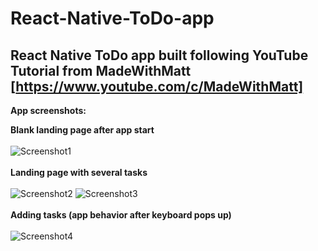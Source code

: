 # React-Native-ToDo-app
React Native ToDo app built following YouTube Tutorial from MadeWithMatt [https://www.youtube.com/c/MadeWithMatt]
-----------------------------------------------
**App screenshots:**

**Blank landing page after app start**<br><br>
![Screenshot1](https://github.com/josippr/React-Native-ToDo-app/blob/main/screenshots/ToDoList_screenshot2.jpeg)<br><br>
**Landing page with several tasks**<br><br>
![Screenshot2](https://github.com/josippr/React-Native-ToDo-app/blob/main/screenshots/ToDoList_screenshot1.jpeg)
![Screenshot3](https://github.com/josippr/React-Native-ToDo-app/blob/main/screenshots/ToDoList_screenshot3.jpeg)<br><br>
**Adding tasks (app behavior after keyboard pops up)**<br><br>
![Screenshot4](https://github.com/josippr/React-Native-ToDo-app/blob/main/screenshots/ToDoList_screenshot4.jpeg)<br><br>
